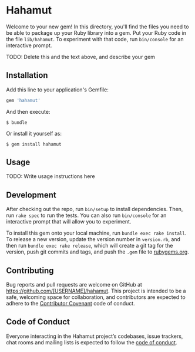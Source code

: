 # Hahamut

Welcome to your new gem! In this directory, you'll find the files you need to be able to package up your Ruby library into a gem. Put your Ruby code in the file `lib/hahamut`. To experiment with that code, run `bin/console` for an interactive prompt.

TODO: Delete this and the text above, and describe your gem

## Installation

Add this line to your application's Gemfile:

```ruby
gem 'hahamut'
```

And then execute:

    $ bundle

Or install it yourself as:

    $ gem install hahamut

## Usage

TODO: Write usage instructions here

## Development

After checking out the repo, run `bin/setup` to install dependencies. Then, run `rake spec` to run the tests. You can also run `bin/console` for an interactive prompt that will allow you to experiment.

To install this gem onto your local machine, run `bundle exec rake install`. To release a new version, update the version number in `version.rb`, and then run `bundle exec rake release`, which will create a git tag for the version, push git commits and tags, and push the `.gem` file to [rubygems.org](https://rubygems.org).

## Contributing

Bug reports and pull requests are welcome on GitHub at https://github.com/[USERNAME]/hahamut. This project is intended to be a safe, welcoming space for collaboration, and contributors are expected to adhere to the [Contributor Covenant](http://contributor-covenant.org) code of conduct.

## Code of Conduct

Everyone interacting in the Hahamut project’s codebases, issue trackers, chat rooms and mailing lists is expected to follow the [code of conduct](https://github.com/[USERNAME]/hahamut/blob/master/CODE_OF_CONDUCT.md).
